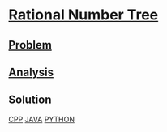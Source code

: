 # [Rational Number Tree](https://codingcompetitions.withgoogle.com/kickstart/round/0000000000434ba1/0000000000434b3c)

## [Problem](PROBLEM.rst)

## [Analysis](ANALYSIS.rst)

## Solution
[CPP](Solution.cpp)
[JAVA](Solution.java)
[PYTHON](Solution.py)
